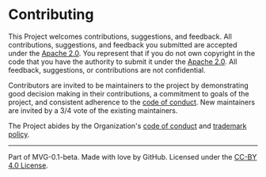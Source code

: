 # Contributing

This Project welcomes contributions, suggestions, and feedback. All contributions, suggestions, and feedback you submitted are accepted under the [Apache 2.0](./LICENSE). You represent that if you do not own copyright in the code that you have the authority to submit it under the [Apache 2.0](./LICENSE.md). All feedback, suggestions, or contributions are not confidential.

Contributors are invited to be maintainers to the project by demonstrating good decision making in their contributions, a commitment to goals of the project, and consistent adherence to the [code of conduct](../org-docs/CODE-OF-CONDUCT.md). New maintainers are invited by a 3/4 vote of the existing maintainers.

The Project abides by the Organization's [code of conduct](../org-docs/CODE-OF-CONDUCT.md) and [trademark policy](../org-docs/TRADEMARKS.md).

---
Part of MVG-0.1-beta.
Made with love by GitHub. Licensed under the [CC-BY 4.0 License](https://creativecommons.org/licenses/by-sa/4.0/).
